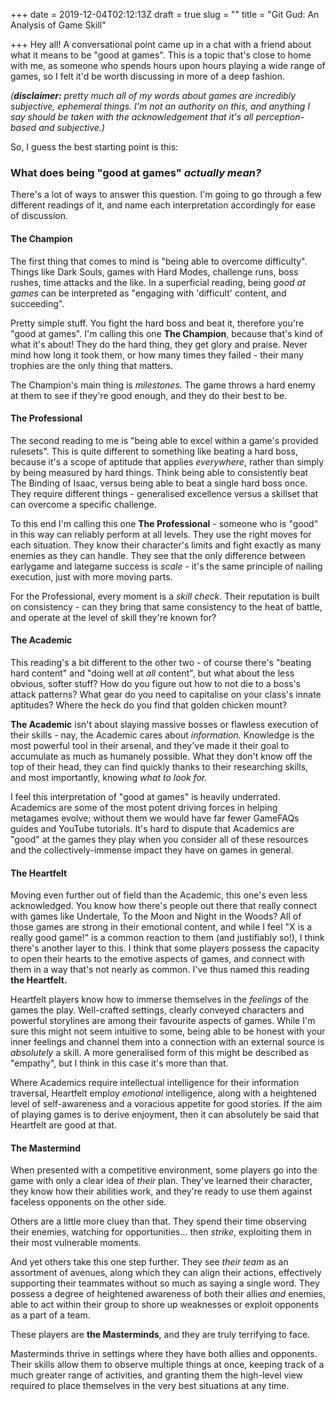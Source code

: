 +++
date = 2019-12-04T02:12:13Z
draft = true
slug = ""
title = "Git Gud: An Analysis of Game Skill"

+++
Hey all! A conversational point came up in a chat with a friend about what it means to be "good at games". This is a topic that's close to home with me, as someone who spends hours upon hours playing a wide range of games, so I felt it'd be worth discussing in more of a deep fashion.

_(**disclaimer:** pretty much all of my words about games are incredibly subjective, ephemeral things. I'm not an authority on this, and anything I say should be taken with the acknowledgement that it's all perception-based and subjective.)_

So, I guess the best starting point is this:

### What does being "good at games" _actually mean?_

There's a lot of ways to answer this question. I'm going to go through a few different readings of it, and name each interpretation accordingly for ease of discussion.

#### The Champion

The first thing that comes to mind is "being able to overcome difficulty". Things like Dark Souls, games with Hard Modes, challenge runs, boss rushes, time attacks and the like. In a superficial reading, being _good at games_ can be interpreted as "engaging with 'difficult' content, and succeeding".

Pretty simple stuff. You fight the hard boss and beat it, therefore you're "good at games". I'm calling this one **The Champion**, because that's kind of what it's about! They do the hard thing, they get glory and praise. Never mind how long it took them, or how many times they failed - their many trophies are the only thing that matters.

The Champion's main thing is _milestones._ The game throws a hard enemy at them to see if they're good enough, and they do their best to be.

#### The Professional

The second reading to me is "being able to excel within a game's provided rulesets". This is quite different to something like beating a hard boss, because it's a scope of aptitude that applies _everywhere_, rather than simply by being measured by hard things. Think being able to consistently beat The Binding of Isaac, versus being able to beat a single hard boss once. They require different things - generalised excellence versus a skillset that can overcome a specific challenge.

To this end I'm calling this one **The Professional** - someone who is "good" in this way can reliably perform at all levels. They use the right moves for each situation. They know their character's limits and fight exactly as many enemies as they can handle. They see that the only difference between earlygame and lategame success is _scale_ - it's the same principle of nailing execution, just with more moving parts.

For the Professional, every moment is a _skill check_. Their reputation is built on consistency - can they bring that same consistency to the heat of battle, and operate at the level of skill they're known for?

#### The Academic

This reading's a bit different to the other two - of course there's "beating hard content" and "doing well at _all_ content", but what about the less obvious, softer stuff? How do you figure out how to not die to a boss's attack patterns? What gear do you need to capitalise on your class's innate aptitudes? Where the heck do you find that golden chicken mount?

**The Academic** isn't about slaying massive bosses or flawless execution of their skills - nay, the Academic cares about _information._ Knowledge is the most powerful tool in their arsenal, and they've made it their goal to accumulate as much as humanely possible. What they don't know off the top of their head, they can find quickly thanks to their researching skills, and most importantly, knowing _what to look for._

I feel this interpretation of "good at games" is heavily underrated. Academics are some of the most potent driving forces in helping metagames evolve; without them we would have far fewer GameFAQs guides and YouTube tutorials. It's hard to dispute that Academics are "good" at the games they play when you consider all of these resources and the collectively-immense impact they have on games in general.

#### The Heartfelt

Moving even further out of field than the Academic, this one's even less acknowledged. You know how there's people out there that really connect with games like Undertale, To the Moon and Night in the Woods? All of those games are strong in their emotional content, and while I feel "X is a really good game!" is a common reaction to them (and justifiably so!), I think there's another layer to this. I think that some players possess the capacity to open their hearts to the emotive aspects of games, and connect with them in a way that's not nearly as common. I've thus named this reading **the Heartfelt.**

Heartfelt players know how to immerse themselves in the _feelings_ of the games the play. Well-crafted settings, clearly conveyed characters and powerful storylines are among their favourite aspects of games. While I'm sure this might not seem intuitive to some, being able to be honest with your inner feelings and channel them into a connection with an external source is _absolutely_ a skill. A more generalised form of this might be described as "empathy", but I think in this case it's more than that.

Where Academics require intellectual intelligence for their information traversal, Heartfelt employ _emotional_ intelligence, along with a heightened level of self-awareness and a voracious appetite for good stories. If the aim of playing games is to derive enjoyment, then it can absolutely be said that Heartfelt are good at that.

#### The Mastermind

When presented with a competitive environment, some players go into the game with only a clear idea of _their_ plan. They've learned their character, they know how their abilities work, and they're ready to use them against faceless opponents on the other side.

Others are a little more cluey than that. They spend their time observing their enemies, watching for opportunities... then _strike_, exploiting them in their most vulnerable moments.

And yet others take this one step further. They see _their team_ as an assortment of avenues, along which they can align their actions, effectively supporting their teammates without so much as saying a single word. They possess a degree of heightened awareness of both their allies _and_ enemies, able to act within their group to shore up weaknesses or exploit opponents as a part of a team.

These players are **the Masterminds**, and they are truly terrifying to face.

Masterminds thrive in settings where they have both allies and opponents. Their skills allow them to observe multiple things at once, keeping track of a much greater range of activities, and granting them the high-level view required to place themselves in the very best situations at any time.